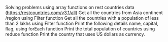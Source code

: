Solving problems using array functions on rest countries data (https://restcountries.com/v3.1/all)
Get all the countries from Asia continent /region using Filter function
Get all the countries with a population of less than 2 lakhs using Filter function
Print the following details name, capital, flag, using forEach function
Print the total population of countries using reduce function
Print the country that uses US dollars as currency.
